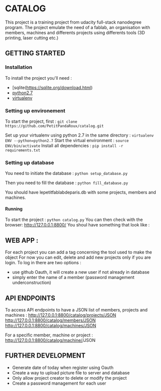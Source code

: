 # CATALOG

This project is a training project from udacity full-stack nanodegree program. 
The project emulate the need of a fablab, an organisation with members, machines and differents projects using differents tools (3D printing, laser cutting etc.)

## GETTING STARTED

### Installation

To install the project you'll need :
* [sqlite(https://sqlite.org/download.html)
* [python2.7](https://www.python.org/downloads/) 
* [virtualenv](https://virtualenv.pypa.io/en/latest/)

### Setting up environement

To start the project, first :
`git clone https://github.com/PetitPandaRoux/catalog.git`

Set up your virtualenv using python 2.7 in the same directory :
`virtualenv ENV --python=python2.7`
Start the virtual environment :
`source ENV/bin/activate`
Install all dependencies :
`pip install -r requirements.txt`

### Setting up database
You need to initiate the database :
`python setup_database.py`

Then you need to fill the database :
`python fill_database.py`

You should have lepetitfablabdeparis.db with some projects, members and machines.

#### Running
To start the project :
`python catalog.py`
You can then check with the browser: http://127.0.0.1:8800/
You shoul have something that look like :


## WEB APP :

For each project you can add a tag concerning the tool used to make the object
For now you can edit, delete and add new projects only if you are login.
To log in there are two options : 
- use github Oauth, it will create a new user if not already in database
- simply enter the name of a member (password management underconstruction)

## API ENDPOINTS

To access API endpoints to have a JSON list of members, projects and machines :
http://127.0.0.1:8800/catalog/projects/JSON
http://127.0.0.1:8800/catalog/members/JSON
http://127.0.0.1:8800/catalog/machines/JSON

For a specific member, machine or project :
http://127.0.0.1:8800/catalog/machine/<id>/JSON


## FURTHER DEVELOPMENT
- Generate date of today when register using Oauth
- Create a way to upload picture file to server and database
- Only allow project creator to delete or modify the project
- Create a password management for each user
